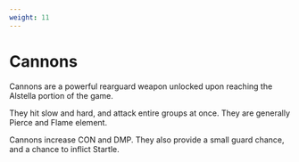 ```yaml
---
weight: 11
---
```


# Cannons

Cannons are a powerful rearguard weapon unlocked upon reaching the Alstella portion of the game.

They hit slow and hard, and attack entire groups at once. They are generally Pierce and Flame element.

Cannons increase CON and DMP. They also provide a small guard chance, and a chance to inflict Startle.